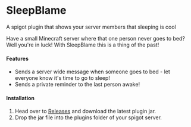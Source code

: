 # SleepBlame
A spigot plugin that shows your server members that sleeping is cool

Have a small Minecraft server where that one person never goes to bed? Well you're in luck! With SleepBlame this is a thing of the past!

#### Features
- Sends a server wide message when someone goes to bed - let everyone know it's time to go to sleep!
- Sends a private reminder to the last person awake!

#### Installation
1. Head over to [Releases](https://github.com/Syrapt0r/SleepBlame/releases) and download the latest plugin jar.
1. Drop the jar file into the plugins folder of your spigot server.

